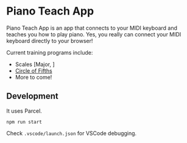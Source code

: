 # Piano Teach App

Piano Teach App is an app that connects to your MIDI keyboard and teaches you how to play piano. Yes, you really can connect your MIDI keyboard directly to your browser!


Current training programs include:
- Scales [Major, ]
- [Circle of Fifths](https://en.wikipedia.org/wiki/Circle_of_fifths)
- More to come!

## Development

It uses Parcel.

`npm run start`

Check `.vscode/launch.json` for VSCode debugging.
